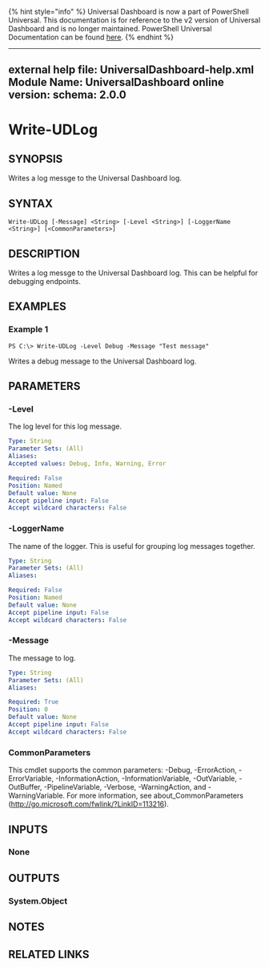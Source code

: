 ﻿{% hint style="info" %}
Universal Dashboard is now a part of PowerShell Universal. This documentation is for reference to the v2 version of Universal Dashboard and is no longer maintained. PowerShell Universal Documentation can be found [here](https://docs.ironmansoftware.com).
{% endhint %}


---
external help file: UniversalDashboard-help.xml
Module Name: UniversalDashboard
online version: 
schema: 2.0.0
---

# Write-UDLog

## SYNOPSIS
Writes a log messge to the Universal Dashboard log.

## SYNTAX

```
Write-UDLog [-Message] <String> [-Level <String>] [-LoggerName <String>] [<CommonParameters>]
```

## DESCRIPTION
Writes a log messge to the Universal Dashboard log. This can be helpful for debugging endpoints. 

## EXAMPLES

### Example 1
```
PS C:\> Write-UDLog -Level Debug -Message "Test message"
```

Writes a debug message to the Universal Dashboard log.

## PARAMETERS

### -Level
The log level for this log message.

```yaml
Type: String
Parameter Sets: (All)
Aliases: 
Accepted values: Debug, Info, Warning, Error

Required: False
Position: Named
Default value: None
Accept pipeline input: False
Accept wildcard characters: False
```

### -LoggerName
The name of the logger. This is useful for grouping log messages together.

```yaml
Type: String
Parameter Sets: (All)
Aliases: 

Required: False
Position: Named
Default value: None
Accept pipeline input: False
Accept wildcard characters: False
```

### -Message
The message to log.

```yaml
Type: String
Parameter Sets: (All)
Aliases: 

Required: True
Position: 0
Default value: None
Accept pipeline input: False
Accept wildcard characters: False
```

### CommonParameters
This cmdlet supports the common parameters: -Debug, -ErrorAction, -ErrorVariable, -InformationAction, -InformationVariable, -OutVariable, -OutBuffer, -PipelineVariable, -Verbose, -WarningAction, and -WarningVariable. For more information, see about_CommonParameters (http://go.microsoft.com/fwlink/?LinkID=113216).

## INPUTS

### None

## OUTPUTS

### System.Object

## NOTES

## RELATED LINKS



